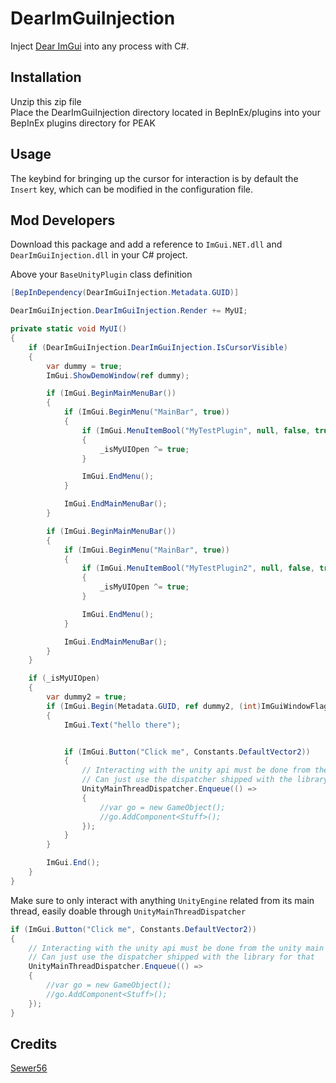 # DearImGuiInjection

Inject [Dear ImGui](https://github.com/ocornut/imgui) into any process with C#.

## Installation
Unzip this zip file \
Place the DearImGuiInjection directory located in BepInEx/plugins into your BepInEx plugins directory for PEAK

## Usage

The keybind for bringing up the cursor for interaction is by default the `Insert` key, which can be modified in the configuration file.

## Mod Developers

Download this package and add a reference to `ImGui.NET.dll` and `DearImGuiInjection.dll` in your C# project.

Above your `BaseUnityPlugin` class definition
```csharp
[BepInDependency(DearImGuiInjection.Metadata.GUID)]
```

```csharp
DearImGuiInjection.DearImGuiInjection.Render += MyUI;
```

```csharp
private static void MyUI()
{
    if (DearImGuiInjection.DearImGuiInjection.IsCursorVisible)
    {
        var dummy = true;
        ImGui.ShowDemoWindow(ref dummy);

        if (ImGui.BeginMainMenuBar())
        {
            if (ImGui.BeginMenu("MainBar", true))
            {
                if (ImGui.MenuItemBool("MyTestPlugin", null, false, true))
                {
                    _isMyUIOpen ^= true;
                }

                ImGui.EndMenu();
            }

            ImGui.EndMainMenuBar();
        }

        if (ImGui.BeginMainMenuBar())
        {
            if (ImGui.BeginMenu("MainBar", true))
            {
                if (ImGui.MenuItemBool("MyTestPlugin2", null, false, true))
                {
                    _isMyUIOpen ^= true;
                }

                ImGui.EndMenu();
            }

            ImGui.EndMainMenuBar();
        }
    }

    if (_isMyUIOpen)
    {
        var dummy2 = true;
        if (ImGui.Begin(Metadata.GUID, ref dummy2, (int)ImGuiWindowFlags.None))
        {
            ImGui.Text("hello there");


            if (ImGui.Button("Click me", Constants.DefaultVector2))
            {
                // Interacting with the unity api must be done from the unity main thread
                // Can just use the dispatcher shipped with the library for that
                UnityMainThreadDispatcher.Enqueue(() =>
                {
                    //var go = new GameObject();
                    //go.AddComponent<Stuff>();
                });
            }
        }

        ImGui.End();
    }
}
```

Make sure to only interact with anything `UnityEngine` related from its main thread, easily doable through `UnityMainThreadDispatcher`

```csharp
if (ImGui.Button("Click me", Constants.DefaultVector2))
{
    // Interacting with the unity api must be done from the unity main thread
    // Can just use the dispatcher shipped with the library for that
    UnityMainThreadDispatcher.Enqueue(() =>
    {
        //var go = new GameObject();
        //go.AddComponent<Stuff>();
    });
}
```

## Credits

[Sewer56](https://github.com/Sewer56)
